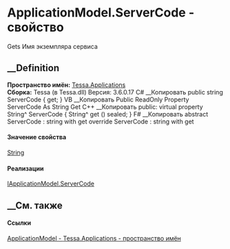 # ApplicationModel.ServerCode - свойство
Gets Имя экземпляра сервиса
## __Definition
 **Пространство имён:** [Tessa.Applications](N_Tessa_Applications.htm)  
 **Сборка:** Tessa (в Tessa.dll) Версия: 3.6.0.17
C# __Копировать
     public string ServerCode { get; }
VB __Копировать
     Public ReadOnly Property ServerCode As String
    	Get
C++ __Копировать
     public:
    virtual property String^ ServerCode {
    	String^ get () sealed;
    }
F# __Копировать
     abstract ServerCode : string with get
    override ServerCode : string with get
#### Значение свойства
[String](https://learn.microsoft.com/dotnet/api/system.string)
#### Реализации
[IApplicationModel.ServerCode](P_Tessa_Applications_IApplicationModel_ServerCode.htm)  
##  __См. также
#### Ссылки
[ApplicationModel - ](T_Tessa_Applications_ApplicationModel.htm)
[Tessa.Applications - пространство имён](N_Tessa_Applications.htm)
